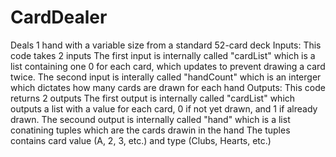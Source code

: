# CardDealer
Deals 1 hand with a variable size from a standard 52-card deck
Inputs:
  This code takes 2 inputs
    The first input is internally called "cardList" which is a list containing one 0 for each card, which updates to prevent drawing a card twice.
    The second input is interally called "handCount" which is an interger which dictates how many cards are drawn for each hand
Outputs:
  This code returns 2 outputs
    The first output is internally called "cardList" which outputs a list with a value for each card, 0 if not yet drawn, and 1 if already drawn.
    The secound output is internally called "hand" which is a list conatining tuples which are the cards drawin in the hand
      The tuples contains card value (A, 2, 3, etc.) and type (Clubs, Hearts, etc.)
